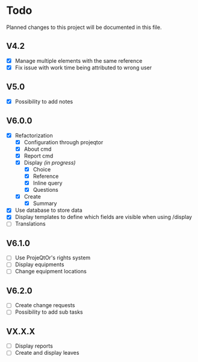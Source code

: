 # Todo
Planned changes to this project will be documented in this file.

## V4.2
 * [x] Manage multiple elements with the same reference
 * [x] Fix issue with work time being attributed to wrong user

## V5.0
 * [x] Possibility to add notes

## V6.0.0
 * [x] Refactorization
   * [x] Configuration through projeqtor
   * [x] About cmd
   * [x] Report cmd
   * [x] Display _(in progress)_
     * [x] Choice
     * [x] Reference
     * [x] Inline query
     * [x] Questions
   * [x] Create
     * [x] Summary 
 * [x] Use database to store data
 * [x] Display templates to define which fields are visible when using /display
 * [ ] Translations

## V6.1.0
 * [ ] Use ProjeQtOr's rights system
 * [ ] Display equipments
 * [ ] Change equipment locations

## V6.2.0
 * [ ] Create change requests
 * [ ] Possibility to add sub tasks

## VX.X.X
 * [ ] Display reports
 * [ ] Create and display leaves
